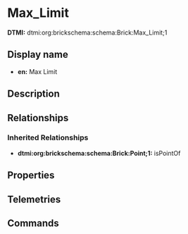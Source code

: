 # Max_Limit
**DTMI:** dtmi:org:brickschema:schema:Brick:Max_Limit;1
## Display name
- **en:** Max Limit
## Description
## Relationships
### Inherited Relationships
* **dtmi:org:brickschema:schema:Brick:Point;1:** isPointOf
## Properties
## Telemetries
## Commands
